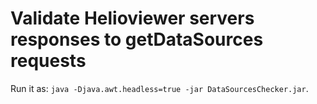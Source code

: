 # Validate Helioviewer servers responses to getDataSources requests

Run it as: ```java -Djava.awt.headless=true -jar DataSourcesChecker.jar```.
